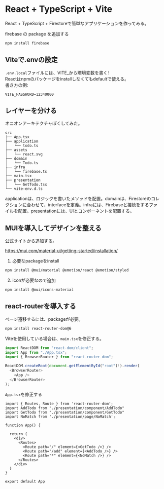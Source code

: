 # React + TypeScript + Vite
React + TypeScript + Firestoreで簡単なアプリケーションを作ってみる。

firebase の package を追加する

```bash
npm install firebase
```

## Viteで.envの設定
`.env.local`ファイルには、VITE_から環境変数を書く!<br>
Reactはnpmのパッケージをinstallしなくてもdefaultで使える。<br>
書き方の例:
```
VITE_PASSWORD=12340000
```

## レイヤーを分ける
オニオンアーキテクチャぽくしてみた。
```
src
├── App.tsx
├── application
│   └── todo.ts
├── assets
│   └── react.svg
├── domain
│   └── Todo.ts
├── infra
│   └── firebase.ts
├── main.tsx
├── presentation
│   └── GetTodo.tsx
└── vite-env.d.ts
```

applicationは、ロジックを書いたメソッドを配置。domainは、Firestoreのコレクションに合わせて、interfaceを定義。infraには、Firebaseと接続をするファイルを配置。presentationには、UIとコンポーネントを配置する。

## MUIを導入してデザインを整える
公式サイトから追加する。

https://mui.com/material-ui/getting-started/installation/

1. 必要なpackageをinstall
```bash
npm install @mui/material @emotion/react @emotion/styled
```

2. iconが必要なので追加
```bash
npm install @mui/icons-material
```

## react-routerを導入する
ページ遷移するには、packageが必要。

```bash
npm install react-router-dom@6
```

Viteを使用している場合は、`main.tsx`を修正する。
```ts
import ReactDOM from "react-dom/client";
import App from "./App.tsx";
import { BrowserRouter } from "react-router-dom";

ReactDOM.createRoot(document.getElementById("root")!).render(
  <BrowserRouter>
    <App />
  </BrowserRouter>
);
```

`App.tsx`を修正する
```tsx
import { Routes, Route } from 'react-router-dom';
import AddTodo from "./presentation/component/AddTodo"
import GetTodo from "./presentation/component/GetTodo"
import NoMatch from './presentation/page/NoMatch';

function App() {

  return (
    <div>
      <Routes>
        <Route path="/" element={<GetTodo />} />
        <Route path="/add" element={<AddTodo />} />
        <Route path="*" element={<NoMatch />} />
      </Routes>
    </div>
  )
}

export default App
```